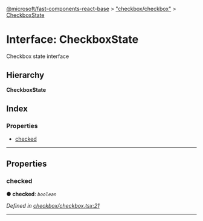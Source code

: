 [@microsoft/fast-components-react-base](../README.md) > ["checkbox/checkbox"](../modules/_checkbox_checkbox_.md) > [CheckboxState](../interfaces/_checkbox_checkbox_.checkboxstate.md)

# Interface: CheckboxState

Checkbox state interface

## Hierarchy

**CheckboxState**

## Index

### Properties

* [checked](_checkbox_checkbox_.checkboxstate.md#checked)

---

## Properties

<a id="checked"></a>

###  checked

**● checked**: *`boolean`*

*Defined in [checkbox/checkbox.tsx:21](https://github.com/Microsoft/fast-dna/blob/164dd3ca/packages/fast-components-react-base/src/checkbox/checkbox.tsx#L21)*

___

